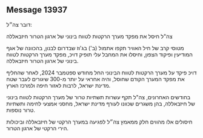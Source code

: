 ## Message 13937

דובר צה״ל:

צה"ל חיסל את מפקד מערך הרקטות לטווח בינוני של ארגון הטרור חיזבאללה

מטוסי קרב של חיל האוויר תקפו אתמול (ב') בג'וז שבדרום לבנון, בהכוונה של אגף המודיעין ופיקוד הצפון, וחיסלו את המחבל עלי תופיק דויכ, מפקד מערך הרקטות לטווח בינוני של ארגון הטרור חיזבאללה.

דויכ פיקד על מערך הרקטות לטווח הבינוני החל מחודש ספטמבר 2024, לאחר שהחליף את מפקד המערך הקודם שחוסל, והיה אחראי על יותר מ-300 שיגורים לעבר שטח מדינת ישראל, לרבות לאזור חיפה ולמרכז הארץ. 

בחודשים האחרונים, צה"ל תקף עשרות תשתיות טרור של מערך הרקטות לטווח בינוני של חיזבאללה, בהן משגרים שכוונו לעורף מדינת ישראל, מחסני אמצעי לחימה ותשתיות טרור נוספות.

חיסולים אלו מהווים חלק ממאמץ צה״ל לפגיעה במערך הרקטי של חיזבאללה וביכולות הירי הרקטי של ארגון הטרור.

